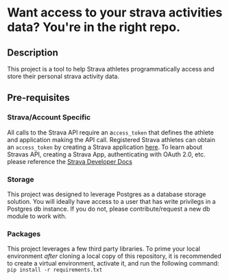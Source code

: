 # Want access to your strava activities data? You're in the right repo.

## Description
This project is a tool to help Strava athletes programmatically access and store their personal strava activity data.

## Pre-requisites
### Strava/Account Specific
All calls to the Strava API require an a`ccess_token` that defines the athlete and application making the API call. Registered Strava athletes can obtain an `access_token` by creating a Strava application [here](https://www.strava.com/settings/api). To learn about Stravas API, creating a Strava App, authenticating with OAuth 2.0, etc. please reference the [Strava Developer Docs](https://developers.strava.com/docs/getting-started/)

### Storage
This project was designed to leverage Postgres as a database storage solution. You will ideally have access to a user that has write privilegs in a Postgres db instance. If you do not, please contribute/request a new db module to work with.

### Packages
This project leverages a few third party libraries. To prime your local environment _after_ cloning a local copy of this repository, it is recommended to create a virtual environment, activate it, and run the following command: `pip install -r requirements.txt`

